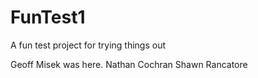 # FunTest1
A fun test project for trying things out

Geoff Misek was here.
Nathan Cochran
Shawn Rancatore
